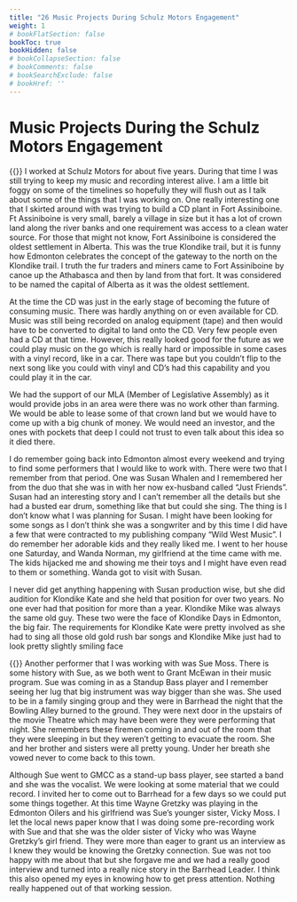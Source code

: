 ```yaml
---
title: "26 Music Projects During Schulz Motors Engagement"
weight: 1
# bookFlatSection: false
bookToc: true
bookHidden: false
# bookCollapseSection: false
# bookComments: false
# bookSearchExclude: false
# bookHref: ''
---
```

# Music Projects During the Schulz Motors Engagement
{{<picture src="/images/SueWhalen.png"  width="300 px">}}
I worked at Schulz Motors for about five years.  During that time I was still trying to keep my music and recording interest alive.  I am a little bit foggy on some of the timelines so hopefully they will flush out as I talk about some of the things that I was working on.  One really interesting one that I skirted around with was trying to build a CD plant in Fort Assiniboine.  Ft Assiniboine is very small, barely a village in size but it has a lot of crown land along the river banks and one requirement was access to a clean water source.  For those that might not know, Fort Assiniboine is considered the oldest settlement in Alberta.  This was the true Klondike trail, but it is funny how Edmonton celebrates the concept of the gateway to the north on the Klondike trail.  I truth the fur traders and miners came to Fort Assiniboine by canoe up the Athabasca and then by land from that fort.  It was considered to be named the capital of Alberta as it was the oldest settlement.

At the time the CD was just in the early stage of becoming the future of consuming music.  There was hardly anything on or even available for CD.  Music was still being recorded on analog equipment (tape) and then would have to be converted to digital to land onto the CD.  Very few people even had a CD at that time.  However, this really looked good for the future as we could play music on the go which is really hard or impossible in some cases with a vinyl record, like in a car.  There was tape but you couldn’t flip to the next song like you could with vinyl and CD’s had this capability and you could play it in the car.

We had the support of our MLA (Member of Legislative Assembly) as it would provide jobs in an area were there was no work other than farming.  We would be able to lease some of that crown land but we would have to come up with a big chunk of money.  We would need an investor, and the ones with pockets that deep I could not trust to even talk about this idea so it died there.

I do remember going back into Edmonton almost every weekend and trying to find some performers that I would like to work with.  There were two that I remember from that period.  One was Susan Whalen and I remembered her from the duo that she was in with her now ex-husband called “Just Friends”.  Susan had an interesting story and I can’t remember all the details but she had a busted ear drum, something like that but could she sing.  The thing is I don’t know what I was planning for Susan.  I might have been looking for some songs as I don’t think she was a songwriter and by this time I did have a few that were contracted to my publishing company “Wild West Music”.  I do remember her adorable kids and they really liked me.  I went to her house one Saturday, and Wanda Norman, my girlfriend at the time came with me.  The kids hijacked me and showing me their toys and I might have even read to them or something.  Wanda got to visit with Susan.

I never did get anything happening with Susan production wise, but she did audition for Klondike Kate and she held that position for over two years.  No one ever had that position for more than a year.  Klondike Mike was always the same old guy.  These two were the face of Klondike Days in Edmonton, the big fair.  The requirements for Klondike Kate were pretty involved as she had to sing all those old gold rush bar songs and Klondike Mike just had to look pretty slightly smiling face   

{{<picture src="/images/Sue Moss in our Kitchen.png"  width="300 px">}}
Another performer that I was working with was Sue Moss.  There is some history with Sue, as we both went to Grant McEwan in their music program.  Sue was coming in as a Standup Bass player and I remember seeing her lug that big instrument was way bigger than she was.  She used to be in a family singing group and they were in Barrhead the night that the Bowling Alley burned to the ground.  They were next door in the upstairs of the movie Theatre which may have been were they were performing that night.  She remembers these firemen coming in and out of the room that they were sleeping in but they weren’t getting to evacuate the room.  She and her brother and sisters were all pretty young.  Under her breath she vowed never to come back to this town.

Although Sue went to GMCC as a stand-up bass player, see started a band and she was the vocalist.  We were looking at some material that we could record.  I invited her to come out to Barrhead for a few days so we could put some things together.  At this time Wayne Gretzky was playing in the Edmonton Oilers and his girlfriend was Sue’s younger sister, Vicky Moss.  I let the local news paper know that I was doing some pre-recording work with Sue and that she was the older sister of Vicky who was Wayne Gretzky’s girl friend.  They were more than eager to grant us an interview as I knew they would be knowing the Gretzky connection.  Sue was not too happy with me about that but she forgave me and we had a really good interview and turned into a really nice story in the Barrhead Leader.  I think this also opened my eyes in knowing how to get press attention.  Nothing really happened out of that working session.